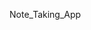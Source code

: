 
Note_Taking_App















































 






















 










